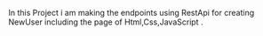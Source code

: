 In this Project i am making the endpoints using RestApi for creating NewUser including  the page of Html,Css,JavaScript .  
